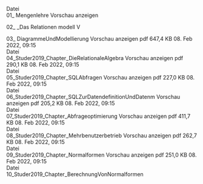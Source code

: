 Datei	
01_ Mengenlehre Vorschau anzeigen
 
 
02_ _Das Relationen modell V 
 
03_ DiagrammeUndModellierung Vorschau anzeigen
pdf   647,4 KB   08. Feb 2022, 09:15  
Datei	
04_Studer2019_Chapter_DieRelationaleAlgebra Vorschau anzeigen
pdf   290,1 KB   08. Feb 2022, 09:15  
Datei	
05_Studer2019_Chapter_SQLAbfragen Vorschau anzeigen
pdf   227,0 KB   08. Feb 2022, 09:15  
Datei	
06_Studer2019_Chapter_SQLZurDatendefinitionUndDatenm Vorschau anzeigen
pdf   205,2 KB   08. Feb 2022, 09:15  
Datei	
07_Studer2019_Chapter_Abfrageoptimierung Vorschau anzeigen
pdf   411,7 KB   08. Feb 2022, 09:15  
Datei	
08_Studer2019_Chapter_Mehrbenutzerbetrieb Vorschau anzeigen
pdf   262,7 KB   08. Feb 2022, 09:15  
Datei	
09_Studer2019_Chapter_Normalformen Vorschau anzeigen
pdf   251,0 KB   08. Feb 2022, 09:15  
Datei	
10_Studer2019_Chapter_BerechnungVonNormalformen 
